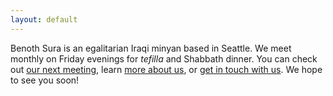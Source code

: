 ```yaml
---
layout: default
---
```


Benoth Sura is an egalitarian Iraqi minyan based in Seattle. We meet monthly on Friday evenings for *tefilla* and Shabbath dinner. You can check out [our next meeting](./calendar.html), learn [more about us](./faq.html), or [get in touch with us](./contact.html). We hope to see you soon!

